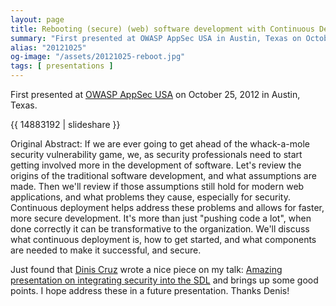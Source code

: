 ```yaml
---
layout: page
title: Rebooting (secure) (web) software development with Continuous Deployment
summary: "First presented at OWASP AppSec USA in Austin, Texas on October 25, 2012"
alias: "20121025"
og-image: "/assets/20121025-reboot.jpg"
tags: [ presentations ]
---
```


First presented at [OWASP AppSec USA](http://www.appsecusa.org/) on October 25, 2012 in Austin, Texas.

{{ 14883192 | slideshare }}


Original Abstract: If we are ever going to get ahead of the
whack-a-mole security vulnerability game, we, as security
professionals need to start getting involved more in the development
of software. Let's review the origins of the traditional software
development, and what assumptions are made. Then we'll review if those
assumptions still hold for modern web applications, and what problems
they cause, especially for security. Continuous deployment helps
address these problems and allows for faster, more secure
development. It's more than just "pushing code a lot", when done
correctly it can be transformative to the organization. We'll discuss
what continuous deployment is, how to get started, and what components
are needed to make it successful, and secure.

Just found that [Dinis Cruz](http://blog.diniscruz.com) wrote a nice
piece on my talk: [Amazing presentation on integrating security into
the SDL](http://blog.diniscruz.com/2012/10/amazing-presentation-on-integrating.html) and brings up some good points.  I hope address these in a future
presentation.  Thanks Denis!
